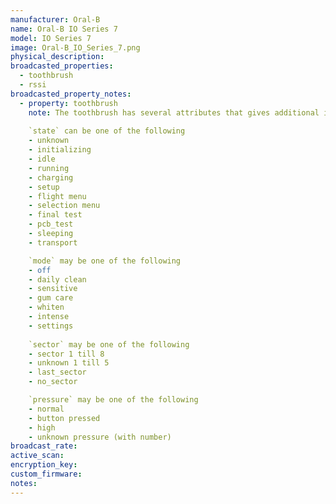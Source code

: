 ```yaml
---
manufacturer: Oral-B
name: Oral-B IO Series 7
model: IO Series 7
image: Oral-B_IO_Series_7.png
physical_description:
broadcasted_properties:
  - toothbrush
  - rssi
broadcasted_property_notes:
  - property: toothbrush
    note: The toothbrush has several attributes that gives additional information.
    
    `state` can be one of the following
    - unknown
    - initializing
    - idle
    - running
    - charging
    - setup
    - flight menu
    - selection menu
    - final test
    - pcb_test
    - sleeping
    - transport

    `mode` may be one of the following
    - off
    - daily clean
    - sensitive
    - gum care
    - whiten
    - intense
    - settings
    
    `sector` may be one of the following
    - sector 1 till 8
    - unknown 1 till 5
    - last_sector
    - no_sector

    `pressure` may be one of the following
    - normal
    - button pressed
    - high
    - unknown pressure (with number)
broadcast_rate:
active_scan:
encryption_key:
custom_firmware:
notes:
---
```

